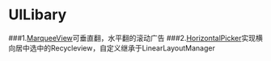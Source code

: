# UILibary

###1.[MarqueeView](https://github.com/sunfusheng/MarqueeView)可垂直翻，水平翻的滚动广告
###2.[HorizontalPicker](https://github.com/adityagohad/HorizontalPicker)实现横向居中选中的Recycleview，自定义继承于LinearLayoutManager
  


